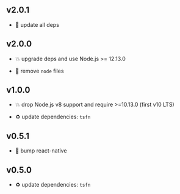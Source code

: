 ## v2.0.1

* 🐞 update all deps

## v2.0.0

* 💥 upgrade deps and use Node.js >= 12.13.0

* 🐞 remove `node` files

## v1.0.0

* 💥 drop Node.js v8 support and require >=10.13.0 (first v10 LTS)

* ♻️ update dependencies: `tsfn`

## v0.5.1

* 🐞 bump react-native

## v0.5.0

* ♻️ update dependencies: `tsfn`
